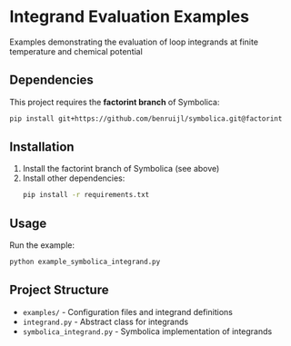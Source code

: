 # Integrand Evaluation Examples

Examples demonstrating the evaluation of loop integrands at finite temperature and chemical potential

## Dependencies

This project requires the **factorint branch** of Symbolica:

```bash
pip install git+https://github.com/benruijl/symbolica.git@factorint
```

## Installation

1. Install the factorint branch of Symbolica (see above)
2. Install other dependencies:
   ```bash
   pip install -r requirements.txt
   ```

## Usage

Run the example:
```bash
python example_symbolica_integrand.py
```

## Project Structure

- `examples/` - Configuration files and integrand definitions
- `integrand.py` - Abstract class for integrands
- `symbolica_integrand.py` - Symbolica implementation of integrands
